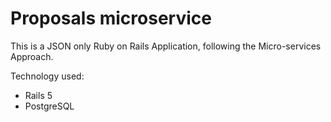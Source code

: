 # Proposals microservice

This is a JSON only Ruby on Rails Application, following the Micro-services Approach.

Technology used:
* Rails 5
* PostgreSQL
